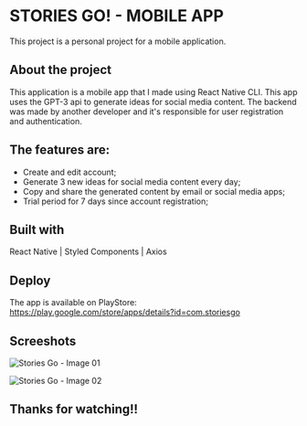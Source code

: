 # STORIES GO! - MOBILE APP

This project is a personal project for a mobile application.

## About the project

This application is a mobile app that I made using React Native CLI. This app uses the GPT-3 api to generate ideas for social media content. The backend was made by another developer and it's responsible for user registration and authentication.

## The features are:

- Create and edit account;
- Generate 3 new ideas for social media content every day;
- Copy and share the generated content by email or social media apps;
- Trial period for 7 days since account registration;

## Built with

React Native | Styled Components | Axios

## Deploy

The app is available on PlayStore: https://play.google.com/store/apps/details?id=com.storiesgo

## Screeshots

<img
  src="https://mafreitas.com.br/wp-content/uploads/2024/01/storiesgo_feed-1.jpg"
  alt="Stories Go - Image 01"
  style="display: inline-block; margin: 0 auto; max-width: 300px">

<img
  src="https://mafreitas.com.br/wp-content/uploads/2024/01/storiesgo-thumb-1.png"
  alt="Stories Go - Image 02"
  style="display: inline-block; margin: 0 auto; max-width: 300px">

## Thanks for watching!!
